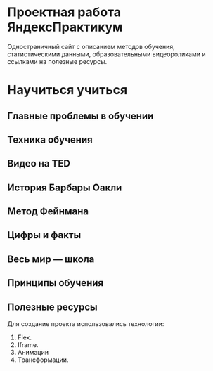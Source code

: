 # __Проектная работа ЯндексПрактикум__ 
Одностраничный сайт с описанием методов обучения, статистическими данными, образовательными видеороликами и ссылками на полезные ресурсы. 


# Научиться учиться
## Главные проблемы в обучении
## Техника обучения
## Видео нa TED
## История Барбары Оакли
## Метод Фейнмана
## Цифры и факты
## Весь мир — школа
## Принципы обучения
## Полезные ресурсы

Для создание проекта использовались технологии:
1. Flex.
2. Iframe.
3. Анимации 
4. Трансформации.